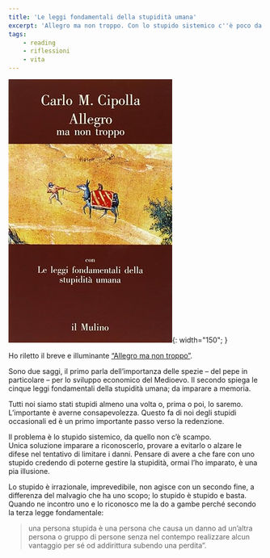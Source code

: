 ```yaml
---
title: 'Le leggi fondamentali della stupidità umana'
excerpt: 'Allegro ma non troppo. Con lo stupido sistemico c''è poco da fare, l''unica è darsela a gambe.'
tags:
    - reading
    - riflessioni
    - vita
---
```


![Allegro ma non troppo](/assets/postimg/allegro_ma_non_troppo.jpg){: width="150"; }


Ho riletto il breve e illuminante [“Allegro ma non troppo”](http://www.anobii.com/books/Allegro_ma_non_troppo/9788815019806/01fcf93803c752a7ec/).

Sono due saggi, il primo parla dell’importanza delle spezie – del pepe in particolare – per lo sviluppo economico del Medioevo. Il secondo spiega le cinque leggi fondamentali della stupidità umana; da imparare a memoria.

Tutti noi siamo stati stupidi almeno una volta o, prima o poi, lo saremo. L’importante è averne consapevolezza. Questo fa di noi degli stupidi occasionali ed è un primo importante passo verso la redenzione.

Il problema è lo stupido sistemico, da quello non c’è scampo.  
Unica soluzione imparare a riconoscerlo, provare a evitarlo o alzare le difese nel tentativo di limitare i danni. Pensare di avere a che fare con uno stupido credendo di poterne gestire la stupidità, ormai l’ho imparato, è una pia illusione.

Lo stupido è irrazionale, imprevedibile, non agisce con un secondo fine, a differenza del malvagio che ha uno scopo; lo stupido è stupido e basta. Quando ne incontro uno e lo riconosco me la do a gambe perché secondo la terza legge fondamentale:

> una persona stupida è una persona che causa un danno ad un’altra persona o gruppo di persone senza nel contempo realizzare alcun vantaggio per sé od addirittura subendo una perdita”.



